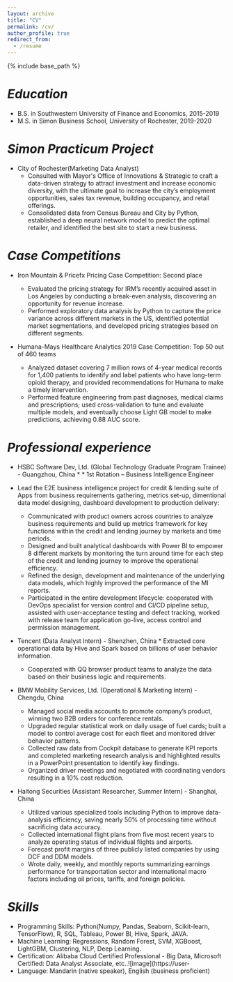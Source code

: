 ```yaml
---
layout: archive
title: "CV"
permalink: /cv/
author_profile: true
redirect_from:
  - /resume
---
```


{% include base_path %}

*Education*
======
* B.S. in Southwestern University of Finance and Economics, 2015-2019
* M.S. in Simon Business School, University of Rochester, 2019-2020

*Simon Practicum Project*
======
* City of Rochester(Marketing Data Analyst)
  * Consulted with Mayor's Office of Innovations & Strategic to craft a data-driven strategy to attract investment and increase economic diversity, with the ultimate goal to increase the city’s employment opportunities, sales tax revenue, building occupancy, and retail offerings.
  * Consolidated data from Census Bureau and City by Python, established a deep neural network model to predict the optimal retailer, and identified the best site to start a new business.

*Case Competitions*
======
* Iron Mountain & Pricefx Pricing Case Competition: Second place
  *	Evaluated the pricing strategy for IRM’s recently acquired asset in Los Angeles by conducting a break-even analysis, discovering an opportunity for revenue increase.
  *	Performed exploratory data analysis by Python to capture the price variance across different markets in the US, identified potential market segmentations, and developed pricing strategies based on different segments.

* Humana-Mays Healthcare Analytics 2019 Case Competition: Top 50 out of 460 teams
  *	Analyzed dataset covering 7 million rows of 4-year medical records for 1,400 patients to identify and label patients who have long-term opioid therapy, and provided recommendations for Humana to make a timely intervention.
  *	Performed feature engineering from past diagnoses, medical claims and prescriptions; used cross-validation to tune and evaluate multiple models, and eventually choose Light GB model to make predictions, achieving 0.88 AUC score.

*Professional experience*
======
* HSBC Software Dev, Ltd. (Global Technology Graduate Program Trainee) - Guangzhou, China                                                                 *  * 1st Rotation – Business Intelligence Engineer
* Lead the E2E business intelligence project for credit & lending suite of Apps from business requirements gathering, metrics set-up, dimentional data model designing, dashboard development to production delivery:
  * Communicated with product owners across countries to analyze business requirements and build up metrics framework for key functions within the credit and lending journey by markets and time periods.
  * Designed and built analytical dashboards with Power BI to empower 8 different markets by monitoring the turn around time for each step of the credit and lending journey to improve the operational efficiency.
  * Refined the design, development and maintenance of the underlying data models, which highly improved the performance of the MI reports.
  * Participated in the entire development lifecycle: cooperated with DevOps specialist for version control and CI/CD pipeline setup, assisted with user-acceptance testing and defect tracking, worked with release team for application go-live, access control and permission management. 


* Tencent (Data Analyst Intern) - Shenzhen, China                                                                                                             * Extracted core operational data by Hive and Spark based on billions of user behavior information.
  * Cooperated with QQ browser product teams to analyze the data based on their business logic and requirements.


* BMW Mobility Services, Ltd. (Operational & Marketing Intern) - Chengdu, China
  * Managed social media accounts to promote company’s product, winning two B2B orders for conference rentals.
  * Upgraded regular statistical work on daily usage of fuel cards; built a model to control average cost for each fleet and monitored driver behavior patterns.
  * Collected raw data from Cockpit database to generate KPI reports and completed marketing research analysis and highlighted results in a PowerPoint presentation to identify key findings.
  * Organized driver meetings and negotiated with coordinating vendors resulting in a 10% cost reduction.


* Haitong Securities (Assistant Researcher, Summer Intern) - Shanghai, China
  * Utilized various specialized tools including Python to improve data-analysis efficiency, saving nearly 50% of processing time without sacrificing data accuracy.
  * Collected international flight plans from five most recent years to analyze operating status of individual flights and airports.
  * Forecast profit margins of three publicly listed companies by using DCF and DDM models.
  * Wrote daily, weekly, and monthly reports summarizing earnings performance for transportation sector and international macro factors including oil prices, tariffs, and foreign policies.

*Skills*
======
* Programming Skills: Python(Numpy, Pandas, Seaborn, Scikit-learn, TensorFlow), R, SQL, Tableau, Power BI, Hive, Spark, JAVA.
* Machine Learning: Regressions, Random Forest, SVM, XGBoost, LightGBM, Clustering, NLP, Deep Learning.
* Certification: Alibaba Cloud Certified Professional - Big Data, Microsoft Certified: Data Analyst Associate, etc..![image](https://user-
* Language: Mandarin (native speaker), English (business proficient)
